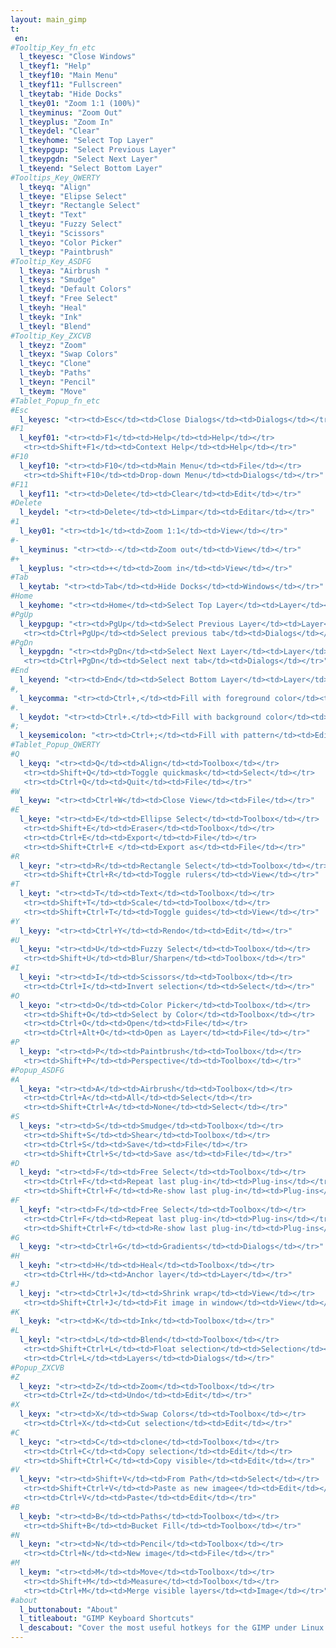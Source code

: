 ```yaml
---
layout: main_gimp
t:
 en:
#Tooltip_Key_fn_etc
  l_tkeyesc: "Close Windows"
  l_tkeyf1: "Help"
  l_tkeyf10: "Main Menu"
  l_tkeyf11: "Fullscreen"
  l_tkeytab: "Hide Docks"
  l_tkey01: "Zoom 1:1 (100%)"
  l_tkeyminus: "Zoom Out"
  l_tkeyplus: "Zoom In"
  l_tkeydel: "Clear"
  l_tkeyhome: "Select Top Layer"
  l_tkeypgup: "Select Previous Layer"
  l_tkeypgdn: "Select Next Layer"
  l_tkeyend: "Select Bottom Layer"
#Tooltips_Key_QWERTY
  l_tkeyq: "Align"
  l_tkeye: "Elipse Select"
  l_tkeyr: "Rectangle Select"
  l_tkeyt: "Text"
  l_tkeyu: "Fuzzy Select"
  l_tkeyi: "Scissors"
  l_tkeyo: "Color Picker"
  l_tkeyp: "Paintbrush"
#Tooltip_Key_ASDFG
  l_tkeya: "Airbrush "
  l_tkeys: "Smudge"
  l_tkeyd: "Default Colors"
  l_tkeyf: "Free Select"
  l_tkeyh: "Heal"
  l_tkeyk: "Ink"
  l_tkeyl: "Blend"
#Tooltip_Key_ZXCVB
  l_tkeyz: "Zoom"
  l_tkeyx: "Swap Colors"
  l_tkeyc: "Clone"
  l_tkeyb: "Paths"
  l_tkeyn: "Pencil"
  l_tkeym: "Move"
#Tablet_Popup_fn_etc
#Esc
  l_keyesc: "<tr><td>Esc</td><td>Close Dialogs</td><td>Dialogs</td></tr>"
#F1
  l_keyf01: "<tr><td>F1</td><td>Help</td><td>Help</td></tr>
   <tr><td>Shift+F1</td><td>Context Help</td><td>Help</td></tr>"
#F10
  l_keyf10: "<tr><td>F10</td><td>Main Menu</td><td>File</td></tr>
   <tr><td>Shift+F10</td><td>Drop-down Menu</td><td>Dialogs</td></tr>"
#F11
  l_keyf11: "<tr><td>Delete</td><td>Clear</td><td>Edit</td></tr>"
#Delete
  l_keydel: "<tr><td>Delete</td><td>Limpar</td><td>Editar</td></tr>"
#1
  l_key01: "<tr><td>1</td><td>Zoom 1:1</td><td>View</td></tr>"
#-
  l_keyminus: "<tr><td>-</td><td>Zoom out</td><td>View</td></tr>"
#+
  l_keyplus: "<tr><td>+</td><td>Zoom in</td><td>View</td></tr>"
#Tab
  l_keytab: "<tr><td>Tab</td><td>Hide Docks</td><td>Windows</td></tr>"
#Home
  l_keyhome: "<tr><td>Home</td><td>Select Top Layer</td><td>Layer</td></tr>"
#PgUp
  l_keypgup: "<tr><td>PgUp</td><td>Select Previous Layer</td><td>Layer</td></tr>
   <tr><td>Ctrl+PgUp</td><td>Select previous tab</td><td>Dialogs</td></tr>"
#PgDn
  l_keypgdn: "<tr><td>PgDn</td><td>Select Next Layer</td><td>Layer</td></tr>	
   <tr><td>Ctrl+PgDn</td><td>Select next tab</td><td>Dialogs</td></tr>"
#End
  l_keyend: "<tr><td>End</td><td>Select Bottom Layer</td><td>Layer</td></tr>"
#,
  l_keycomma: "<tr><td>Ctrl+,</td><td>Fill with foreground color</td><td>Edit</td></tr>"
#.
  l_keydot: "<tr><td>Ctrl+.</td><td>Fill with background color</td><td>Edit</td></tr>"
#;
  l_keysemicolon: "<tr><td>Ctrl+;</td><td>Fill with pattern</td><td>Edit</td></tr>"
#Tablet_Popup_QWERTY
#Q
  l_keyq: "<tr><td>Q</td><td>Align</td><td>Toolbox</td></tr>
   <tr><td>Shift+Q</td><td>Toggle quickmask</td><td>Select</td></tr>	
   <tr><td>Ctrl+Q</td><td>Quit</td><td>File</td></tr>"
#W
  l_keyw: "<tr><td>Ctrl+W</td><td>Close View</td><td>File</td></tr>"
#E
  l_keye: "<tr><td>E</td><td>Ellipse Select</td><td>Toolbox</td></tr>
   <tr><td>Shift+E</td><td>Eraser</td><td>Toolbox</td></tr>
   <tr><td>Ctrl+E</td><td>Export</td><td>File</td></tr>
   <tr><td>Shift+Ctrl+E </td><td>Export as</td><td>File</td></tr>"
#R
  l_keyr: "<tr><td>R</td><td>Rectangle Select</td><td>Toolbox</td></tr>
   <tr><td>Shift+Ctrl+R</td><td>Toggle rulers</td><td>View</td></tr>"
#T
  l_keyt: "<tr><td>T</td><td>Text</td><td>Toolbox</td></tr>
   <tr><td>Shift+T</td><td>Scale</td><td>Toolbox</td></tr>
   <tr><td>Shift+Ctrl+T</td><td>Toggle guides</td><td>View</td></tr>"
#Y
  l_keyy: "<tr><td>Ctrl+Y</td><td>Rendo</td><td>Edit</td></tr>"
#U
  l_keyu: "<tr><td>U</td><td>Fuzzy Select</td><td>Toolbox</td></tr>
   <tr><td>Shift+U</td><td>Blur/Sharpen</td><td>Toolbox</td></tr>"
#I
  l_keyi: "<tr><td>I</td><td>Scissors</td><td>Toolbox</td></tr>
   <tr><td>Ctrl+I</td><td>Invert selection</td><td>Select</td></tr>"
#O
  l_keyo: "<tr><td>O</td><td>Color Picker</td><td>Toolbox</td></tr>
   <tr><td>Shift+O</td><td>Select by Color</td><td>Toolbox</td></tr>
   <tr><td>Ctrl+O</td><td>Open</td><td>File</td></tr>
   <tr><td>Ctrl+Alt+O</td><td>Open as Layer</td><td>File</td></tr>"
#P
  l_keyp: "<tr><td>P</td><td>Paintbrush</td><td>Toolbox</td></tr>
   <tr><td>Shift+P</td><td>Perspective</td><td>Toolbox</td></tr>"
#Popup_ASDFG
#A
  l_keya: "<tr><td>A</td><td>Airbrush</td><td>Toolbox</td></tr>
   <tr><td>Ctrl+A</td><td>All</td><td>Select</td></tr>	
   <tr><td>Shift+Ctrl+A</td><td>None</td><td>Select</td></tr>"
#S
  l_keys: "<tr><td>S</td><td>Smudge</td><td>Toolbox</td></tr>	
   <tr><td>Shift+S</td><td>Shear</td><td>Toolbox</td></tr>
   <tr><td>Ctrl+S</td><td>Save</td><td>File</td></tr>
   <tr><td>Shift+Ctrl+S</td><td>Save as</td><td>File</td></tr>"
#D
  l_keyd: "<tr><td>F</td><td>Free Select</td><td>Toolbox</td></tr>
   <tr><td>Ctrl+F</td><td>Repeat last plug-in</td><td>Plug-ins</td></tr>	
   <tr><td>Shift+Ctrl+F</td><td>Re-show last plug-in</td><td>Plug-ins</td></tr>"
#F
  l_keyf: "<tr><td>F</td><td>Free Select</td><td>Toolbox</td></tr>
   <tr><td>Ctrl+F</td><td>Repeat last plug-in</td><td>Plug-ins</td></tr>	
   <tr><td>Shift+Ctrl+F</td><td>Re-show last plug-in</td><td>Plug-ins</td></tr>"
#G
  l_keyg: "<tr><td>Ctrl+G</td><td>Gradients</td><td>Dialogs</td></tr>"
#H
  l_keyh: "<tr><td>H</td><td>Heal</td><td>Toolbox</td></tr>
   <tr><td>Ctrl+H</td><td>Anchor layer</td><td>Layer</td></tr>"
#J
  l_keyj: "<tr><td>Ctrl+J</td><td>Shrink wrap</td><td>View</td></tr>
   <tr><td>Shift+­Ctrl+J</td><td>Fit image in window</td><td>View</td></tr>"
#K
  l_keyk: "<tr><td>K</td><td>Ink</td><td>Toolbox</td></tr>"	
#L
  l_keyl: "<tr><td>L</td><td>Blend</td><td>Toolbox</td></tr>	
   <tr><td>Shift+Ctrl+L</td><td>Float selection</td><td>Selection</td></tr>	
   <tr><td>Ctrl+L</td><td>Layers</td><td>Dialogs</td></tr>"
#Popup_ZXCVB
#Z
  l_keyz: "<tr><td>Z</td><td>Zoom</td><td>Toolbox</td></tr>
   <tr><td>Ctrl+Z</td><td>Undo</td><td>Edit</td></tr>"
#X
  l_keyx: "<tr><td>X</td><td>Swap Colors</td><td>Toolbox</td></tr>
   <tr><td>Ctrl+X</td><td>Cut selection</td><td>Edit</td></tr>"
#C
  l_keyc: "<tr><td>C</td><td>clone</td><td>Toolbox</td></tr>
   <tr><td>Ctrl+C</td><td>Copy selection</td><td>Edit</td></tr>
   <tr><td>Shift+Ctrl+C</td><td>Copy visible</td><td>Edit</td></tr>"
#V
  l_keyv: "<tr><td>Shift+V</td><td>From Path</td><td>Select</td></tr>
   <tr><td>Shift+Ctrl+V</td><td>Paste as new imagee</td><td>Edit</td></tr>
   <tr><td>Ctrl+V</td><td>Paste</td><td>Edit</td></tr>"
#B
  l_keyb: "<tr><td>B</td><td>Paths</td><td>Toolbox</td></tr>
   <tr><td>Shift+B</td><td>Bucket Fill</td><td>Toolbox</td></tr>"
#N
  l_keyn: "<tr><td>N</td><td>Pencil</td><td>Toolbox</td></tr>
   <tr><td>Ctrl+N</td><td>New image</td><td>File</td></tr>"
#M
  l_keym: "<tr><td>M</td><td>Move</td><td>Toolbox</td></tr>
   <tr><td>Shift+M</td><td>Measure</td><td>Toolbox</td></tr>
   <tr><td>Ctrl+M</td><td>Merge visible layers</td><td>Image</td></tr>"
#about
  l_buttonabout: "About"
  l_titleabout: "GIMP Keyboard Shortcuts"
  l_descabout: "Cover the most useful hotkeys for the GIMP under Linux. All keys can be assigned individually: Edit / Preferences / interface / keyboard shortcuts."
---
```



